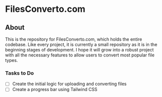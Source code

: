 # FilesConverto.com

## About
This is the repository for FilesConverto.com, which holds the entire codebase. Like every project, it is currently a small repository as it is in the beginning stages of development. I hope it will grow into a robust project with all the necessary features to allow users to convert most popular file types.

### Tasks to Do
- [ ] Create the initial logic for uploading and converting files
- [ ] Create a progress bar using Tailwind CSS